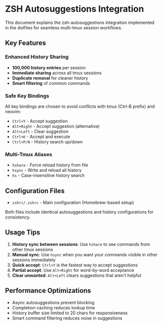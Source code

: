 # ZSH Autosuggestions Integration

This document explains the zsh-autosuggestions integration implemented in the dotfiles for seamless multi-tmux session workflows.

## Key Features

### Enhanced History Sharing

- **100,000 history entries** per session
- **Immediate sharing** across all tmux sessions
- **Duplicate removal** for cleaner history
- **Smart filtering** of common commands

### Safe Key Bindings

All key bindings are chosen to avoid conflicts with tmux (Ctrl-B prefix) and neovim:

- `Ctrl+Y` - Accept suggestion
- `Alt+Right` - Accept suggestion (alternative)
- `Alt+Left` - Clear suggestion
- `Ctrl+K` - Accept and execute
- `Ctrl+P/N` - History search up/down

### Multi-Tmux Aliases

- `hshare` - Force reload history from file
- `hsync` - Write and reload all history
- `hs` - Case-insensitive history search

## Configuration Files

- `zshrc/.zshrc` - Main configuration (Homebrew-based setup)

Both files include identical autosuggestions and history configurations for consistency.

## Usage Tips

1. **History sync between sessions**: Use `hshare` to see commands from other tmux sessions
2. **Manual sync**: Use `hsync` when you want your commands visible in other sessions immediately
3. **Quick accept**: `Ctrl+Y` is the fastest way to accept suggestions
4. **Partial accept**: Use `Alt+Right` for word-by-word acceptance
5. **Clear unwanted**: `Alt+Left` clears suggestions that aren't helpful

## Performance Optimizations

- Async autosuggestions prevent blocking
- Completion caching reduces lookup time
- History buffer size limited to 20 chars for responsiveness
- Smart command filtering reduces noise in suggestions
